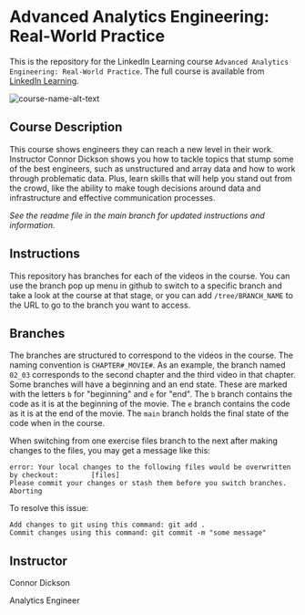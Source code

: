 # Advanced Analytics Engineering: Real-World Practice
This is the repository for the LinkedIn Learning course `Advanced Analytics Engineering: Real-World Practice`. The full course is available from [LinkedIn Learning][lil-course-url].

![course-name-alt-text][lil-thumbnail-url] 

## Course Description

This course shows engineers they can reach a new level in their work. Instructor Connor Dickson shows you how to tackle topics that stump some of the best engineers, such as unstructured and array data and how to work through problematic data. Plus, learn skills that will help you stand out from the crowd, like the ability to make tough decisions around data and infrastructure and effective communication processes.

_See the readme file in the main branch for updated instructions and information._
## Instructions
This repository has branches for each of the videos in the course. You can use the branch pop up menu in github to switch to a specific branch and take a look at the course at that stage, or you can add `/tree/BRANCH_NAME` to the URL to go to the branch you want to access.

## Branches
The branches are structured to correspond to the videos in the course. The naming convention is `CHAPTER#_MOVIE#`. As an example, the branch named `02_03` corresponds to the second chapter and the third video in that chapter. 
Some branches will have a beginning and an end state. These are marked with the letters `b` for "beginning" and `e` for "end". The `b` branch contains the code as it is at the beginning of the movie. The `e` branch contains the code as it is at the end of the movie. The `main` branch holds the final state of the code when in the course.

When switching from one exercise files branch to the next after making changes to the files, you may get a message like this:

    error: Your local changes to the following files would be overwritten by checkout:        [files]
    Please commit your changes or stash them before you switch branches.
    Aborting

To resolve this issue:
	
    Add changes to git using this command: git add .
	Commit changes using this command: git commit -m "some message"

## Instructor

Connor Dickson

Analytics Engineer

[0]: # (Replace these placeholder URLs with actual course URLs)

[lil-course-url]: https://www.linkedin.com/learning/advanced-analytics-engineering-real-world-practice
[lil-thumbnail-url]: https://media.licdn.com/dms/image/v2/D4E0DAQHHogj8ErvsbQ/learning-public-crop_675_1200/B4EZjnh314GUAk-/0/1756231073849?e=2147483647&v=beta&t=xgPZEEA0nikqsgp93f0ixssOnAND8_1W1EGoXF6J9NA

